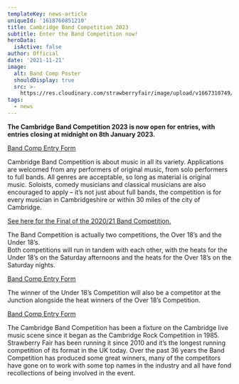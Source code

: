 ```yaml
---
templateKey: news-article
uniqueId: '1618760851210'
title: Cambridge Band Competition 2023
subtitle: Enter the Band Competition now!
heroData:
  isActive: false
author: Official
date: '2021-11-21'
image:
  alt: Band Comp Poster
  shouldDisplay: true
  src: >-
    https://res.cloudinary.com/strawberryfair/image/upload/v1667310749/BandComp2023_lsvgyg.jpg
tags:
  - news
---
```

**The Cambridge Band Competition 2023 is now open for entries, with entries closing at midnight on 8th January 2023.**

[Band Comp Entry Form](/forms/band-comp-2022-entry-form/)

Cambridge Band Competition is about music in all its variety. Applications are welcomed from any performers of original music, from solo performers to full bands.  All genres are acceptable, so long as material is original music. Soloists, comedy musicians and classical musicians are also encouraged to apply – it’s not just about full bands, the competition is for every musician in Cambridgeshire or within 30 miles of the city of Cambridge. 

[See here for the Final of the 2020/21 Band Competition.](https://youtu.be/GdS32992Q68)

The Band Competition is actually two competitions, the Over 18’s and the Under 18’s.\
Both competitions will run in tandem with each other, with the heats for the Under 18’s on the Saturday afternoons and the heats for the Over 18’s on the Saturday nights. 

[Band Comp Entry Form](/forms/band-comp-2022-entry-form/)

The winner of the Under 18’s Competition will also be a competitor at the Junction alongside the heat winners of the Over 18’s Competition. 

[Band Comp Entry Form](/forms/band-comp-2022-entry-form/)

The Cambridge Band Competition has been a fixture on the Cambridge live music scene since it began as the Cambridge Rock Competition in 1985. Strawberry Fair has been running it since 2010 and it’s the longest running competition of its format in the UK today.  Over the past 36 years the Band Competition has produced some great winners, many of the competitors have gone on to work with some top names in the industry and all have fond recollections of being involved in the event.
